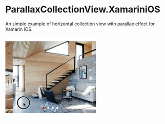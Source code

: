 # ParallaxCollectionView.XamariniOS
An simple example of horizontal collection view with parallax effect for Xamarin iOS.

![alt tag](https://github.com/anhvule/ParallaxCollectionView.XamariniOS/blob/master/sample.gif?raw=true)
